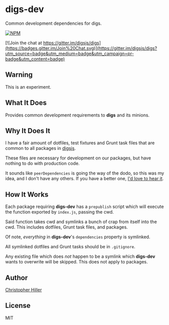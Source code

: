 # digs-dev

Common development dependencies for digs.

[![NPM](https://nodei.co/npm/digs-dev.png?compact=true)](https://www.npmjs.com/package/digs-dev)

[![Join the chat at https://gitter.im/digsjs/digs](https://badges.gitter.im/Join%20Chat.svg)](https://gitter.im/digsjs/digs?utm_source=badge&utm_medium=badge&utm_campaign=pr-badge&utm_content=badge)

## Warning

This is an experiment.    

## What It Does

Provides common development requirements to **digs** and its minions.

## Why It Does It

I have a fair amount of dotfiles, test fixtures and Grunt task files that are common to all packages in [digsjs](https://github.com/digsjs).

These files are necessary for development on our packages, but have nothing to do with production code.

It sounds like `peerDependencies` is going the way of the dodo, so this was my idea, and I don't have any others.  If you have a better one, [I'd love to hear it](https://github.com/digsjs/digs-dev/issues).

## How It Works

Each package requiring **digs-dev** has a `prepublish` script which will execute the function exported by `index.js`, passing the cwd.

Said function takes cwd and symlinks a bunch of crap from itself into the cwd.  This includes dotfiles, Grunt task files, and packages.
 
Of note, *everything* in **digs-dev**'s `dependencies` property is symlinked. 
 
All symlinked dotfiles and Grunt tasks should be in `.gitignore`.

Any existing file which does *not* happen to be a symlink which **digs-dev** wants to overwrite will be skipped.  This does not apply to packages. 

## Author

[Christopher Hiller](http://boneskull.com)

## License

MIT


